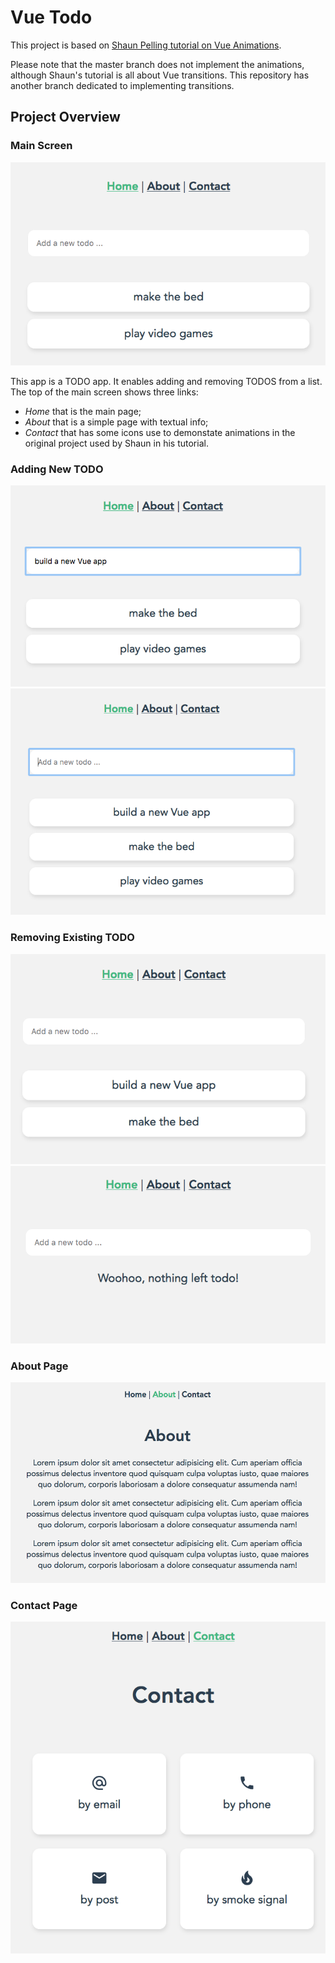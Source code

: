 # Vue Todo
This project is based on [Shaun Pelling tutorial on Vue Animations](https://www.youtube.com/watch?v=RIApQjn9fvw&list=PL4cUxeGkcC9ghm7-iTfS9n468Kp7l9Ipu).

Please note that the master branch does not implement the animations, although Shaun's tutorial is all about Vue transitions. This repository has another branch dedicated to implementing transitions.

## Project Overview

### Main Screen

<img src="./pics/MainPage.png" />

This app is a TODO app. It enables adding and removing TODOS from a list. The top of the main screen shows three links:

* _Home_ that is the main page;
* _About_ that is a simple page with textual info;
* _Contact_ that has some icons use to demonstate animations in the original project used by Shaun in his tutorial.

### Adding New TODO

<img src="./pics/AddingTODO1.png" />
<img src="./pics/AddingTODO2.png" />

### Removing Existing TODO

<img src="./pics/RemovingTODO1.png" />
<img src="./pics/RemovingTODO2.png" />

### About Page

<img src="./pics/AboutPage.png" />

### Contact Page

<img src="./pics/ContactPage.png" />
